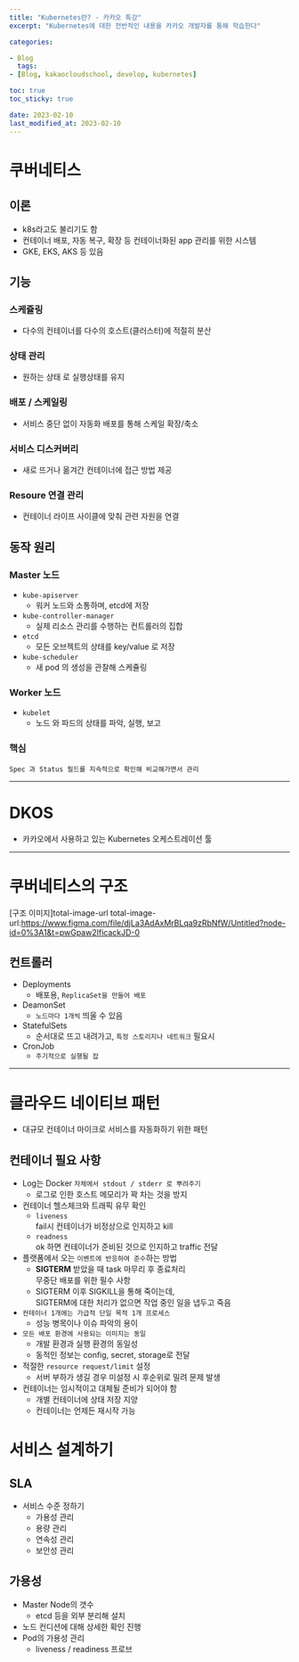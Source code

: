 ```yaml
---
title: "Kubernetes란? - 카카오 특강"
excerpt: "Kubernetes에 대한 전반적인 내용을 카카오 개발자를 통해 학습한다"

categories:

- Blog
  tags:
- [Blog, kakaocloudschool, develop, kubernetes]

toc: true
toc_sticky: true

date: 2023-02-10
last_modified_at: 2023-02-10
---
```


# 쿠버네티스

## 이론

- k8s라고도 불리기도 함
- 컨테이너 배포, 자동 복구, 확장 등 컨테이너화된 app 관리를 위한 시스템
- GKE, EKS, AKS 등 있음

## 기능

### 스케쥴링

- 다수의 컨테이너를 다수의 호스트(클러스터)에 적절히 분산

### 상태 관리

- 원하는 상태 로 실행상태를 유지

### 배포 / 스케일링

- 서비스 중단 없이 자동화 배포를 통해 스케일 확장/축소

### 서비스 디스커버리

- 새로 뜨거나 옮겨간 컨테이너에 접근 방법 제공

### Resoure 연결 관리

- 컨테이너 라이프 사이클에 맞춰 관련 자원을 연결

## 동작 원리

### Master 노드

- `kube-apiserver`
  - 워커 노드와 소통하며, etcd에 저장
- `kube-controller-manager`
  - 실제 리소스 관리를 수행하는 컨트롤러의 집합
- `etcd`
  - 모든 오브젝트의 상태를 key/value 로 저장
- `kube-scheduler`
  - 새 pod 의 생성을 관찰해 스케쥴링

### Worker 노드

- `kubelet`
  - 노드 와 파드의 상태를 파악, 실행, 보고

### 핵심

`Spec 과 Status 필드를 지속적으로 확인해 비교해가면서 관리`

---

# DKOS

- 카카오에서 사용하고 있는 Kubernetes 오케스트레이션 툴

---

# 쿠버네티스의 구조

[구조 이미지]total-image-url
total-image-url:https://www.figma.com/file/djLa3AdAxMrBLqa9zRbNfW/Untitled?node-id=0%3A1&t=pwGpaw2IficackJD-0

## 컨트롤러

- Deployments
  - 배포용, `ReplicaSet을 만들어 배포`
- DeamonSet
  - `노드마다 1개씩` 띄울 수 있음
- StatefulSets
  - 순서대로 뜨고 내려가고, `특정 스토리지나 네트워크` 필요시
- CronJob
  - `주기적으로 실행될 잡`

---

# 클라우드 네이티브 패턴

- 대규모 컨테이너 마이크로 서비스를 자동화하기 위한 패턴

## 컨테이너 필요 사항

- Log는 Docker `자체에서 stdout / stderr 로 뿌려주기`
  - 로그로 인한 호스트 메모리가 꽉 차는 것을 방지
- 컨테이너 헬스체크와 트래픽 유무 확인
  - `liveness`  
    fail시 컨테이너가 비정상으로 인지하고 kill
  - `readness`  
    ok 하면 컨테이너가 준비된 것으로 인지하고 traffic 전달
- 플랫폼에서 오는 `이벤트에 반응하여 준수`하는 방법
  - **SIGTERM** 받았을 때 task 마무리 후 종료처리  
    무중단 배포를 위한 필수 사항
  - SIGTERM 이후 SIGKILL을 통해 죽이는데,  
    SIGTERM에 대한 처리가 없으면 작업 중인 일을 냅두고 죽음
- `컨테이너 1개에는 가급적 단일 목적 1개 프로세스`
  - 성능 병목이나 이슈 파악의 용이
- `모든 배포 환경에 사용되는 이미지는 동일`
  - 개발 환경과 실행 환경의 동일성
  - 동적인 정보는 config, secret, storage로 전달
- 적절한 `resource request/limit` 설정
  - 서버 부하가 생길 경우 미설정 시 후순위로 밀려 문제 발생
- 컨테이너는 임시적이고 대체될 준비가 되어야 함
  - 개별 컨테이너에 상태 저장 지양
  - 컨테이너는 언제든 재시작 가능

# 서비스 설계하기

## SLA

- 서비스 수준 정하기
  - 가용성 관리
  - 용량 관리
  - 연속성 관리
  - 보안성 관리

## 가용성

- Master Node의 갯수
  - etcd 등을 외부 분리해 설치
- 노드 컨디션에 대해 상세한 확인 진행
- Pod의 가용성 관리
  - liveness / readiness 프로브
